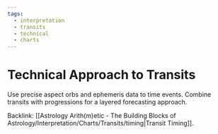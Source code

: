 ```yaml
---
tags:
  - interpretation
  - transits
  - technical
  - charts
---
```

# Technical Approach to Transits

Use precise aspect orbs and ephemeris data to time events. Combine transits with progressions for a layered forecasting approach.

Backlink: [[Astrology Arith(m)etic - The Building Blocks of Astrology/Interpretation/Charts/Transits/timing|Transit Timing]].
